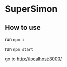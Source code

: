 # SuperSimon

## How to use

run `npm i`

run `npm start`

go to [http://localhost:3000/](http://localhost:3000/)
